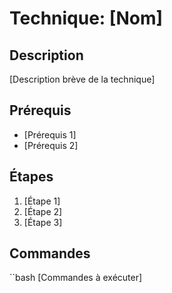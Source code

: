 
# Technique: [Nom]

## Description
[Description brève de la technique]

## Prérequis
- [Prérequis 1]
- [Prérequis 2]

## Étapes
1. [Étape 1]
2. [Étape 2]
3. [Étape 3]

## Commandes
``bash
[Commandes à exécuter]






